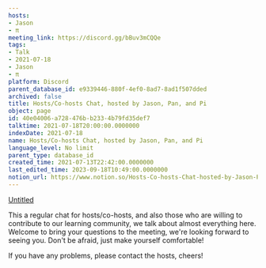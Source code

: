 ```yaml
---
hosts:
- Jason
- π
meeting_link: https://discord.gg/bBuv3mCQQe
tags:
- Talk
- 2021-07-18
- Jason
- π
platform: Discord
parent_database_id: e9339446-880f-4ef0-8ad7-8ad1f507dded
archived: false
title: Hosts/Co-hosts Chat, hosted by Jason, Pan, and Pi
object: page
id: 40e04006-a728-476b-b233-4b79fd35def7
talktime: 2021-07-18T20:00:00.0000000
indexDate: 2021-07-18
name: Hosts/Co-hosts Chat, hosted by Jason, Pan, and Pi
language_level: No limit
parent_type: database_id
created_time: 2021-07-13T22:42:00.0000000
last_edited_time: 2023-09-18T10:49:00.0000000
notion_url: https://www.notion.so/Hosts-Co-hosts-Chat-hosted-by-Jason-Pan-and-Pi-40e04006a728476bb2334b79fd35def7
---
```




[Untitled](https://www.notion.so/d637a27eb33f44cbb92a56c3359cc567)   



This a regular chat for hosts/co-hosts, and also those who are willing to contribute to our learning community, we talk about almost everything here. Welcome to bring your questions to the meeting, we're looking forward to seeing you. Don't be afraid, just make yourself comfortable!

If you have any problems, please contact the hosts, cheers!



